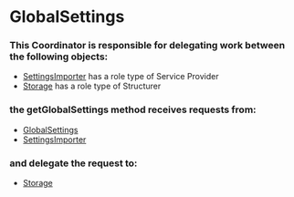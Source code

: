# GlobalSettings
### This Coordinator is responsible for delegating work between the following objects: 
* [SettingsImporter](../ServiceProviders/SettingsImporter.md) has a role type of Service Provider
* [Storage](../Structurers/Storage.md) has a role type of Structurer
### the getGlobalSettings method receives requests from:
* [GlobalSettings](../Coordinators/GlobalSettings.md) 
* [SettingsImporter](../ServiceProviders/SettingsImporter.md) 
### and delegate the request to: 
* [Storage](../Structurers/Storage.md) 


